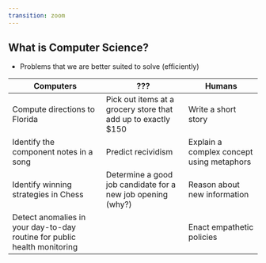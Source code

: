 ```yaml
---
transition: zoom
---
```


## What is Computer Science?

- Problems that we are better suited to solve (efficiently)

<table>
    <thead><tr>
        <th>Computers</th>
        <th>???</th>
        <th>Humans</th>
    </tr></thead>
    <tbody><tr>
        <td>Compute directions to Florida</td>
        <td>Pick out items at a grocery store that add up to exactly $150</td>
        <td>Write a short story</td>
    </tr>
    <tr>
        <td>Identify the component notes in a song</td>
        <td>Predict recividism</td>
        <td>Explain a complex concept using metaphors</td>
    </tr>
    <tr>
        <td>Identify winning strategies in Chess</td>
        <td>Determine a good job candidate for a new job opening (why?)</td>
        <td>Reason about new information</td>
    </tr>
    <tr>
        <td>Detect anomalies in your day-to-day routine for public health monitoring</td>
        <td></td>
        <td>Enact empathetic policies</td>
    </tr></tbody>
</table>